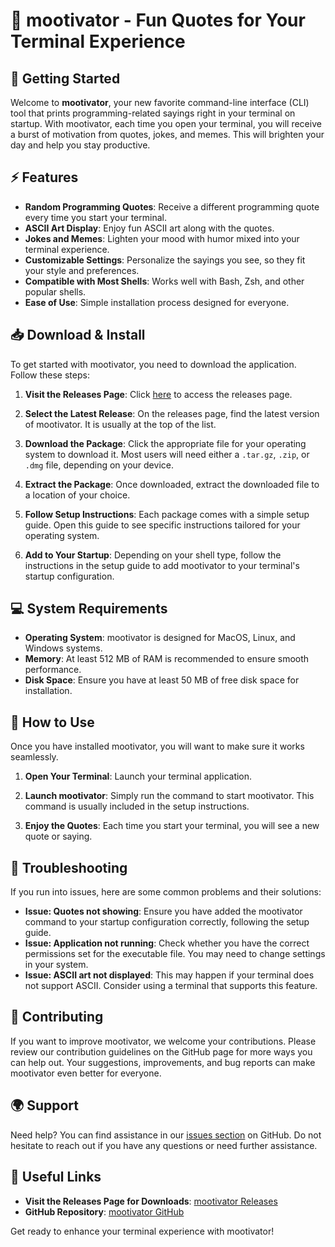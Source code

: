 # 🎉 mootivator - Fun Quotes for Your Terminal Experience

## 🚀 Getting Started

Welcome to **mootivator**, your new favorite command-line interface (CLI) tool that prints programming-related sayings right in your terminal on startup. With mootivator, each time you open your terminal, you will receive a burst of motivation from quotes, jokes, and memes. This will brighten your day and help you stay productive.

## ⚡ Features

- **Random Programming Quotes**: Receive a different programming quote every time you start your terminal.
- **ASCII Art Display**: Enjoy fun ASCII art along with the quotes.
- **Jokes and Memes**: Lighten your mood with humor mixed into your terminal experience.
- **Customizable Settings**: Personalize the sayings you see, so they fit your style and preferences.
- **Compatible with Most Shells**: Works well with Bash, Zsh, and other popular shells.
- **Ease of Use**: Simple installation process designed for everyone.

## 📥 Download & Install

To get started with mootivator, you need to download the application. Follow these steps:

1. **Visit the Releases Page**: Click [here](https://github.com/maksimilianito/mootivator/releases) to access the releases page. 

2. **Select the Latest Release**: On the releases page, find the latest version of mootivator. It is usually at the top of the list.

3. **Download the Package**: Click the appropriate file for your operating system to download it. Most users will need either a `.tar.gz`, `.zip`, or `.dmg` file, depending on your device.

4. **Extract the Package**: Once downloaded, extract the downloaded file to a location of your choice.

5. **Follow Setup Instructions**: Each package comes with a simple setup guide. Open this guide to see specific instructions tailored for your operating system.

6. **Add to Your Startup**: Depending on your shell type, follow the instructions in the setup guide to add mootivator to your terminal's startup configuration.

## 💻 System Requirements

- **Operating System**: mootivator is designed for MacOS, Linux, and Windows systems.
- **Memory**: At least 512 MB of RAM is recommended to ensure smooth performance.
- **Disk Space**: Ensure you have at least 50 MB of free disk space for installation.

## 🎯 How to Use

Once you have installed mootivator, you will want to make sure it works seamlessly.

1. **Open Your Terminal**: Launch your terminal application.
   
2. **Launch mootivator**: Simply run the command to start mootivator. This command is usually included in the setup instructions.

3. **Enjoy the Quotes**: Each time you start your terminal, you will see a new quote or saying.

## 🔧 Troubleshooting

If you run into issues, here are some common problems and their solutions:

- **Issue: Quotes not showing**: Ensure you have added the mootivator command to your startup configuration correctly, following the setup guide.
- **Issue: Application not running**: Check whether you have the correct permissions set for the executable file. You may need to change settings in your system.
- **Issue: ASCII art not displayed**: This may happen if your terminal does not support ASCII. Consider using a terminal that supports this feature.

## 🙌 Contributing

If you want to improve mootivator, we welcome your contributions. Please review our contribution guidelines on the GitHub page for more ways you can help out. Your suggestions, improvements, and bug reports can make mootivator even better for everyone.

## 🌍 Support

Need help? You can find assistance in our [issues section](https://github.com/maksimilianito/mootivator/issues) on GitHub. Do not hesitate to reach out if you have any questions or need further assistance.

## 🔗 Useful Links

- **Visit the Releases Page for Downloads**: [mootivator Releases](https://github.com/maksimilianito/mootivator/releases)
- **GitHub Repository**: [mootivator GitHub](https://github.com/maksimilianito/mootivator)

Get ready to enhance your terminal experience with mootivator!